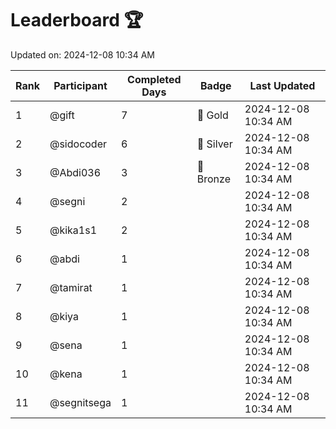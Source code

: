 # Leaderboard 🏆

Updated on: 2024-12-08 10:34 AM

| Rank | Participant       | Completed Days | Badge      | Last Updated         |
|------|-------------------|----------------|------------|----------------------|
| 1    | @gift             | 7              | 🏅 Gold     | 2024-12-08 10:34 AM |
| 2    | @sidocoder        | 6              | 🥈 Silver   | 2024-12-08 10:34 AM |
| 3    | @Abdi036          | 3              | 🥉 Bronze   | 2024-12-08 10:34 AM |
| 4    | @segni            | 2              |            | 2024-12-08 10:34 AM |
| 5    | @kika1s1          | 2              |            | 2024-12-08 10:34 AM |
| 6    | @abdi             | 1              |            | 2024-12-08 10:34 AM |
| 7    | @tamirat          | 1              |            | 2024-12-08 10:34 AM |
| 8    | @kiya             | 1              |            | 2024-12-08 10:34 AM |
| 9    | @sena             | 1              |            | 2024-12-08 10:34 AM |
| 10   | @kena             | 1              |            | 2024-12-08 10:34 AM |
| 11   | @segnitsega       | 1              |            | 2024-12-08 10:34 AM |
